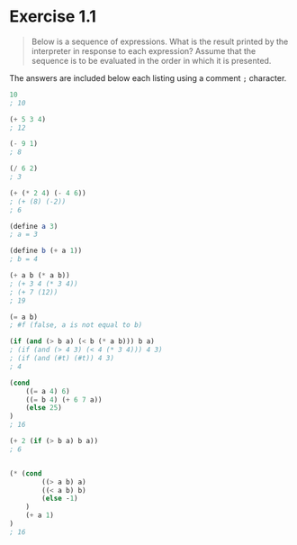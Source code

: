 # Exercise 1.1

> Below is a sequence of expressions. What is the result printed by the
> interpreter in response to each expression? Assume that the sequence is to be
> evaluated in the order in which it is presented.

The answers are included below each listing using a comment `;` character.

```scm
10
; 10

(+ 5 3 4)
; 12

(- 9 1)
; 8

(/ 6 2)
; 3

(+ (* 2 4) (- 4 6))
; (+ (8) (-2))
; 6

(define a 3)
; a = 3

(define b (+ a 1))
; b = 4

(+ a b (* a b))
; (+ 3 4 (* 3 4))
; (+ 7 (12))
; 19

(= a b)
; #f (false, a is not equal to b)

(if (and (> b a) (< b (* a b))) b a)
; (if (and (> 4 3) (< 4 (* 3 4))) 4 3)
; (if (and (#t) (#t)) 4 3)
; 4

(cond
    ((= a 4) 6)
    ((= b 4) (+ 6 7 a))
    (else 25)
)
; 16

(+ 2 (if (> b a) b a))
; 6


(* (cond
        ((> a b) a)
        ((< a b) b)
        (else -1)
    )
    (+ a 1)
)
; 16
```
